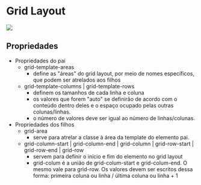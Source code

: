 # Grid Layout

![](https://miro.medium.com/max/840/1*kuzeYL058uQGHPt8_wuoqg.png)


## Propriedades

* Propriedades do pai
    * grid-template-areas
        * define as "áreas" do grid layout, por meio de nomes específicos, que podem ser atrelados aos filhos
    * grid-template-columns | grid-template-rows
        * definem os tamanhos de cada linha e coluna
        * os valores que forem "auto" se definirão de acordo com o conteúdo dentro deles e o espaço ocupado pelas outras colunas/linhas.
        * o número de valores deve ser igual ao número de linhas/colunas.
* Propriedades dos filhos
    * grid-area
        * serve para atrelar a classe à área da template do elemento pai.
    * grid-column-start | grid-column-end | grid-column | grid-row-start | grid-row-end | grid-row
        * servem para definir o início e fim do elemento no grid layout
        * grid-colum é a união de grid-colum-start e grid-colum-end. O mesmo vale para grid-row.
        Os valores devem ser escritos dessa forma: primeira coluna ou linha / última coluna ou linha + 1




